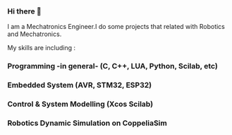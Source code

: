 ### Hi there 👋

I am a Mechatronics Engineer.I do some projects that related with Robotics and Mechatronics.

My skills are including :

### Programming -in general- (C, C++, LUA, Python, Scilab, etc)
### Embedded System (AVR, STM32, ESP32)
### Control & System Modelling (Xcos Scilab)
### Robotics Dynamic Simulation on CoppeliaSim
